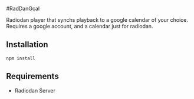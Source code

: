 #RadDanGcal

Radiodan player that synchs playback to a google calendar of your choice. Requires a google account, and a calendar just for radiodan.

## Installation
`npm install`

## Requirements
* Radiodan Server
